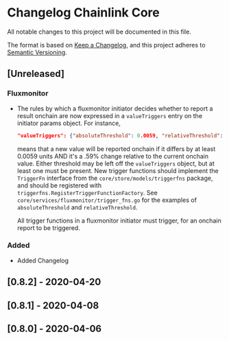 # Changelog Chainlink Core
All notable changes to this project will be documented in this file.

The format is based on [Keep a Changelog](https://keepachangelog.com/en/1.0.0/),
and this project adheres to [Semantic Versioning](https://semver.org/spec/v2.0.0.html).

## [Unreleased]

### Fluxmonitor

- The rules by which a fluxmonitor initiator decides whether to report a result
  onchain are now expressed in a `valueTriggers` entry on the initiator params
  object. For instance,
  
  ```json
  "valueTriggers": {"absoluteThreshold": 0.0059, "relativeThreshold": 0.59}
  ```
  
  means that a new value will be reported onchain if it differs by at least
  0.0059 units AND it's a .59% change relative to the current onchain value.
  Either threshold may be left off the `valueTriggers` object, but at least one
  must be present. New trigger functions should implement the `TriggerFn`
  interface from the `core/store/models/triggerfns` package, and should be
  registered with `triggerfns.RegisterTriggerFunctionFactory`. See
  `core/services/fluxmonitor/trigger_fns.go` for the examples of
  `absoluteThreshold` and `relativeThreshold`.
  
  All trigger functions in a fluxmonitor initiator must trigger, for an onchain
  report to be triggered.

### Added
- Added Changelog

## [0.8.2] - 2020-04-20

## [0.8.1] - 2020-04-08

## [0.8.0] - 2020-04-06
